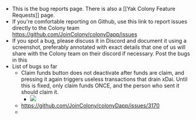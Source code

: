 - This is the bug reports page. There is also a [[Yak Colony Feature Requests]] page.
- If you're comfortable reporting on Github, use this link to report issues directly to the Colony team https://github.com/JoinColony/colonyDapp/issues
- If you spot a bug, please discuss it in Discord and document it using a screenshot, preferably annotated with exact details that one of us will share with the Colony team on their discord if necessary. Post the bugs in this 
- List of bugs so far
    - Claim funds button does not deactivate after funds are claim, and pressing it again triggers useless transactions that drain xDai. Until this is fixed, only claim funds ONCE, and the person who sent it should claim it.
        - ![](https://firebasestorage.googleapis.com/v0/b/firescript-577a2.appspot.com/o/imgs%2Fapp%2FArtOfGig%2F-bZMbthN8R.png?alt=media&token=c5d760c2-8bfa-4aef-8663-dd876b072589)
    - https://github.com/JoinColony/colonyDapp/issues/3170
    - 
